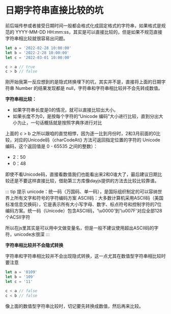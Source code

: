 # 日期字符串直接比较的坑

前后端传参或者接受日期时间一般都会格式化成固定格式的字符串，如果格式是规范的 YYYY-MM-DD HH:mm:ss，其实是可以直接比较的，但是如果不规范直接字符串相比较就很容易出问题。

```js
let a = '2022-02-28 10:00:00'
let b = '2022-2-28 10:00:00'
let c = '2022-03-01 10:00:00'

c > a // true
c > b // false
```
刚开始我第一反应想到的是隐式转换埋下的坑，其实并不是，直接将上面的日期字符串 Number 的结果发现都是 null，字符串和字符串相比较并不会先转成数值。

**字符串相比较：**
* 如果字符串长度是0的情况，就可以直接比较出大小。
* 如果长度不为0，是按每个字符的“Unicode 编码”大小进行比较，直到分出大小为止，一句话概括就是按照字典序进行对比

上面的 c > b 之所以跟咱的直觉相悖，因为逐一比到月份时，2和3月前面的0比较，对应的Unicode码（charCodeAt() 方法可返回指定位置的字符的 Unicode 编码，这个返回值是 0 - 65535 之间的整数）：
* 2：50
* 0：48

即使不看Unicode码，直接看数值我们也能看出来2和0谁大了，最后建议日期比较还是不要这样直接比较，借助第三方库像dayjs提供的方法去比较比较靠谱。

::: tip 提示
unicode：统一码（万国码、单一码），是国际组织制定的可以容纳世界上所有文字和符号的字符编码方案
ASCII码：大多数计算机采用ASCII码（美国标准信息交换码），它是表示所有大小写字母、数字、标点符号和控制字符的7位编码方案。统一码（Unicode）包含ASCII码，'\u0000'到'\u007F'对应全部128个ACSII字符

所以在js里其实是可以用中文做变量名，但是一般不建议使用超出ASCII码的字符，unicode水很深
:::

**字符串相比较并不会隐式转换**

字符串和字符串相比较并不会出现隐式转换，这一点尤其在数值型字符串相比较时要注意
```js
let a = '0109'
let b = '109'
let c = '11'

c < a // false
c < b // false
```
像上面的数值型字符串比较时，切记要先转换成数值，然后再来比较。


